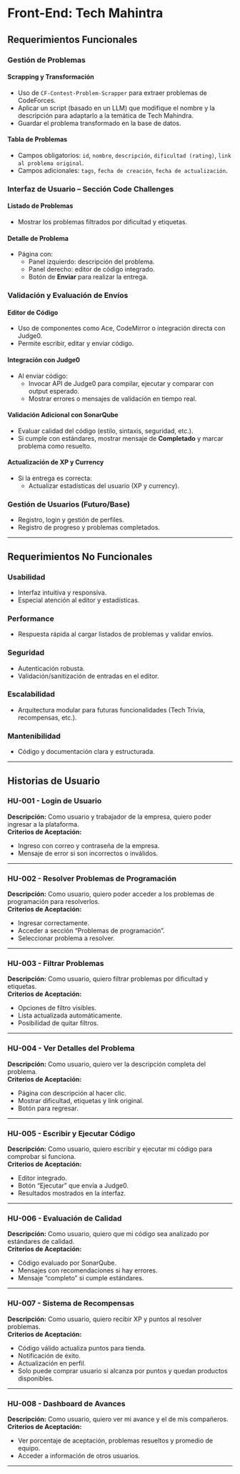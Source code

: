 # Front-End: Tech Mahintra

## Requerimientos Funcionales

### Gestión de Problemas

#### Scrapping y Transformación
- Uso de `CF-Contest-Problem-Scrapper` para extraer problemas de CodeForces.
- Aplicar un script (basado en un LLM) que modifique el nombre y la descripción para adaptarlo a la temática de Tech Mahindra.
- Guardar el problema transformado en la base de datos.

#### Tabla de Problemas
- Campos obligatorios: `id`, `nombre`, `descripción`, `dificultad (rating)`, `link al problema original`.
- Campos adicionales: `tags`, `fecha de creación`, `fecha de actualización`.

### Interfaz de Usuario – Sección Code Challenges

#### Listado de Problemas
- Mostrar los problemas filtrados por dificultad y etiquetas.

#### Detalle de Problema
- Página con:
  - Panel izquierdo: descripción del problema.
  - Panel derecho: editor de código integrado.
  - Botón de **Enviar** para realizar la entrega.

### Validación y Evaluación de Envíos

#### Editor de Código
- Uso de componentes como Ace, CodeMirror o integración directa con Judge0.
- Permite escribir, editar y enviar código.

#### Integración con Judge0
- Al enviar código:
  - Invocar API de Judge0 para compilar, ejecutar y comparar con output esperado.
  - Mostrar errores o mensajes de validación en tiempo real.

#### Validación Adicional con SonarQube
- Evaluar calidad del código (estilo, sintaxis, seguridad, etc.).
- Si cumple con estándares, mostrar mensaje de **Completado** y marcar problema como resuelto.

#### Actualización de XP y Currency
- Si la entrega es correcta:
  - Actualizar estadísticas del usuario (XP y currency).

### Gestión de Usuarios (Futuro/Base)
- Registro, login y gestión de perfiles.
- Registro de progreso y problemas completados.

---

## Requerimientos No Funcionales

### Usabilidad
- Interfaz intuitiva y responsiva.
- Especial atención al editor y estadísticas.

### Performance
- Respuesta rápida al cargar listados de problemas y validar envíos.

### Seguridad
- Autenticación robusta.
- Validación/sanitización de entradas en el editor.

### Escalabilidad
- Arquitectura modular para futuras funcionalidades (Tech Trivia, recompensas, etc.).

### Mantenibilidad
- Código y documentación clara y estructurada.

---

## Historias de Usuario

### HU-001 - Login de Usuario
**Descripción:** Como usuario y trabajador de la empresa, quiero poder ingresar a la plataforma.  
**Criterios de Aceptación:**
- Ingreso con correo y contraseña de la empresa.
- Mensaje de error si son incorrectos o inválidos.

---

### HU-002 - Resolver Problemas de Programación
**Descripción:** Como usuario, quiero poder acceder a los problemas de programación para resolverlos.  
**Criterios de Aceptación:**
- Ingresar correctamente.
- Acceder a sección “Problemas de programación”.
- Seleccionar problema a resolver.

---

### HU-003 - Filtrar Problemas
**Descripción:** Como usuario, quiero filtrar problemas por dificultad y etiquetas.  
**Criterios de Aceptación:**
- Opciones de filtro visibles.
- Lista actualizada automáticamente.
- Posibilidad de quitar filtros.

---

### HU-004 - Ver Detalles del Problema
**Descripción:** Como usuario, quiero ver la descripción completa del problema.  
**Criterios de Aceptación:**
- Página con descripción al hacer clic.
- Mostrar dificultad, etiquetas y link original.
- Botón para regresar.

---

### HU-005 - Escribir y Ejecutar Código
**Descripción:** Como usuario, quiero escribir y ejecutar mi código para comprobar si funciona.  
**Criterios de Aceptación:**
- Editor integrado.
- Botón “Ejecutar” que envía a Judge0.
- Resultados mostrados en la interfaz.

---

### HU-006 - Evaluación de Calidad
**Descripción:** Como usuario, quiero que mi código sea analizado por estándares de calidad.  
**Criterios de Aceptación:**
- Código evaluado por SonarQube.
- Mensajes con recomendaciones si hay errores.
- Mensaje “completo” si cumple estándares.

---

### HU-007 - Sistema de Recompensas
**Descripción:** Como usuario, quiero recibir XP y puntos  al resolver problemas.  
**Criterios de Aceptación:**
- Código válido actualiza puntos para tienda.
- Notificación de éxito.
- Actualización en perfil.
- Solo puede comprar usuario si alcanza por puntos y quedan productos disponibles.

---

### HU-008 - Dashboard de Avances
**Descripción:** Como usuario, quiero ver mi avance y el de mis compañeros.  
**Criterios de Aceptación:**
- Ver porcentaje de aceptación, problemas resueltos y promedio de equipo.
- Acceder a información de otros usuarios.

---

